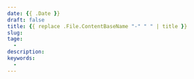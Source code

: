 ```yaml
---
date: {{ .Date }}
draft: false
title: {{ replace .File.ContentBaseName "-" " " | title }}
slug: 
tage:
  - 
description: 
keywords:
  - 
---
```

